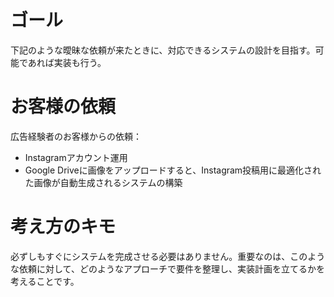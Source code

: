 # ゴール
下記のような曖昧な依頼が来たときに、対応できるシステムの設計を目指す。可能であれば実装も行う。

# お客様の依頼
広告経験者のお客様からの依頼：
- Instagramアカウント運用
- Google Driveに画像をアップロードすると、Instagram投稿用に最適化された画像が自動生成されるシステムの構築

# 考え方のキモ
必ずしもすぐにシステムを完成させる必要はありません。重要なのは、このような依頼に対して、どのようなアプローチで要件を整理し、実装計画を立てるかを考えることです。